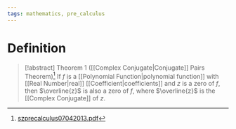 ```yaml
---
tags: mathematics, pre_calculus
---
```


# Definition

> [!abstract] Theorem 1 ([[Complex Conjugate|Conjugate]] Pairs Theorem)[^1]
> If $f$ is a [[Polynomial Function|polynomial function]] with [[Real Number|real]] [[Coefficient|coefficients]] and $z$ is a zero of $f$, then $\overline{z}$ is also a zero of $f$, where $\overline{z}$ is the [[Complex Conjugate]] of $z$.

[^1]: [szprecalculus07042013.pdf](zotero://open-pdf/library/items/J3667KH4?page=303)